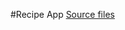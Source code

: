 #Recipe App
[Source files](https://github.com/simon-bonnedahl/TDDE43/tree/main/Projekt/app/src/main/java/com/example/projekt)

